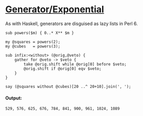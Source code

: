 [1]: http://rosettacode.org/wiki/Generator/Exponential

# [Generator/Exponential][1]

As with Haskell, generators are disguised as lazy lists in Perl&#160;6.

```perl6
sub powers($m) { 0..* X** $m }
 
my @squares = powers(2);
my @cubes   = powers(3);
 
sub infix:<without> (@orig,@veto) {
    gather for @veto -> $veto {
        take @orig.shift while @orig[0] before $veto;
        @orig.shift if @orig[0] eqv $veto;
    }
}
 
say (@squares without @cubes)[20 ..^ 20+10].join(', ');
```

#### Output:
```
529, 576, 625, 676, 784, 841, 900, 961, 1024, 1089
```